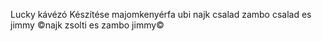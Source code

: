 Lucky kávézó
Készítése
majomkenyérfa
ubi najk csalad
zambo csalad es jimmy
©najk zsolti es zambo jimmy©